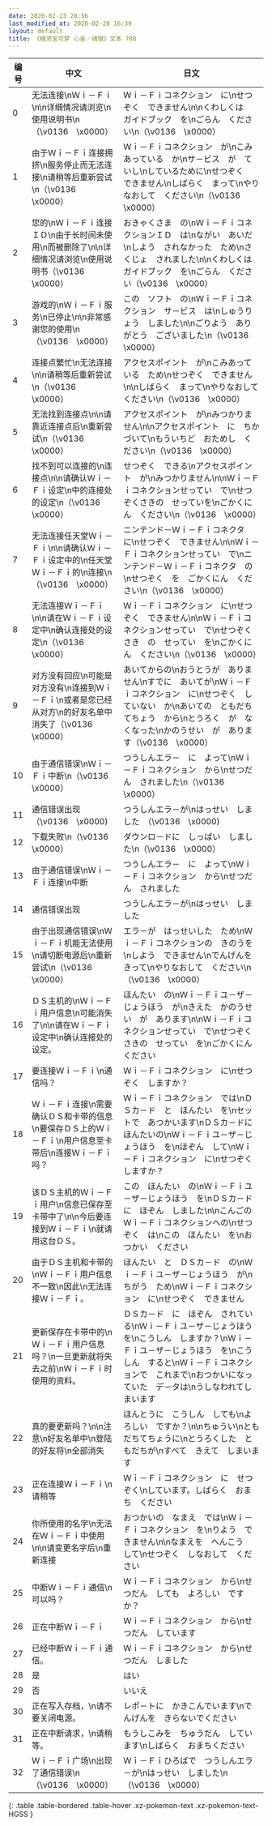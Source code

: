 ```yaml
---
date: 2020-02-23 20:56
last_modified_at: 2020-02-28 16:39
layout: default
title: 《精灵宝可梦 心金／魂银》文本 788
---
```

| 编号 | 中文 | 日文 |
| ---- | ---- | ---- |
| 0 | 无法连接\nＷｉ－Ｆｉ\n\n详细情况请浏览\n使用说明书\n（\v0136　\x0000） | Ｗｉ－Ｆｉコネクション　に\nせつぞく　できません\n\nくわしくは　ガイドブック　を\nごらん　ください\n（\v0136　\x0000） |
| 1 | 由于Ｗｉ－Ｆｉ连接拥挤\n服务停止而无法连接\n请稍等后重新尝试\n（\v0136　\x0000） | Ｗｉ－Ｆｉコネクション　が\nこみあっている　か\nサ－ビス　が　ていし\nしているために\nせつぞく　できません\nしばらく　まって\nやりなおして　ください\n（\v0136　\x0000） |
| 2 | 您的\nＷｉ－Ｆｉ连接ＩＤ\n由于长时间未使用\n而被删除了\n\n详细情况请浏览\n使用说明书（\v0136　\x0000） | おきゃくさま　の\nＷｉ－ＦｉコネクションＩＤ　は\nながい　あいだ\nしよう　されなかった　ため\nさくじょ　されました\n\nくわしくは　ガイドブック　を\nごらん　ください（\v0136　\x0000） |
| 3 | 游戏的\nＷｉ－Ｆｉ服务\n已停止\n\n非常感谢您的使用\n（\v0136　\x0000） | この　ソフト　の\nＷｉ－Ｆｉコネクション　サ－ビス　は\nしゅうりょう　しました\n\nごりよう　ありがとう　ございました\n（\v0136　\x0000） |
| 4 | 连接点繁忙\n无法连接\n\n请稍等后重新尝试\n（\v0136　\x0000） | アクセスポイント　が\nこみあっている　ため\nせつぞく　できません\n\nしばらく　まって\nやりなおして　ください\n（\v0136　\x0000） |
| 5 | 无法找到连接点\n\n请靠近连接点后\n重新尝试\n（\v0136　\x0000） | アクセスポイント　が\nみつかりません\n\nアクセスポイント　に　ちかづいて\nもういちど　おためし　ください\n（\v0136　\x0000） |
| 6 | 找不到可以连接的\n连接点\n\n请确认Ｗｉ－Ｆｉ设定\n中的连接处的设定\n（\v0136　\x0000） | せつぞく　できる\nアクセスポイント　が\nみつかりません\n\nＷｉ－Ｆｉコネクションせってい　で\nせつぞくさきの　せっていを\nごかくにん　ください\n（\v0136　\x0000） |
| 7 | 无法连接任天堂Ｗｉ－Ｆｉ\n\n请确认Ｗｉ－Ｆｉ设定中的\n任天堂Ｗｉ－Ｆｉ的\n连接\n（\v0136　\x0000） | ニンテンド－Ｗｉ－Ｆｉコネクタ　に\nせつぞく　できません\n\nＷｉ－Ｆｉコネクションせってい　で\nニンテンド－Ｗｉ－Ｆｉコネクタ　の\nせつぞく　を　ごかくにん　ください\n（\v0136　\x0000） |
| 8 | 无法连接Ｗｉ－Ｆｉ\n\n请在Ｗｉ－Ｆｉ设定中\n确认连接处的设定\n（\v0136　\x0000） | Ｗｉ－Ｆｉコネクション　に\nせつぞく　できません\n\nＷｉ－Ｆｉコネクションせってい　で\nせつぞくさき　の　せってい　を\nごかくにん　ください\n（\v0136　\x0000） |
| 9 | 对方没有回应\n可能是对方没有\n连接到Ｗｉ－Ｆｉ\n或者是您已经从对方\n的好友名单中消失了（\v0136　\x0000） | あいてからの\nおうとうが　ありません\nすでに　あいてが\nＷｉ－Ｆｉコネクション　に\nせつぞく　していない　か\nあいての　ともだちてちょう　から\nとうろく　が　なくなった\nかのうせい　が　あります（\v0136　\x0000） |
| 10 | 由于通信错误\nＷｉ－Ｆｉ中断\n（\v0136　\x0000） | つうしんエラ－　に　よって\nＷｉ－Ｆｉコネクション　から\nせつだん　されました\n（\v0136　\x0000） |
| 11 | 通信错误出现（\v0136　\x0000) | つうしんエラ－が\nはっせい　しました　（\v0136　\x0000) |
| 12 | 下载失败\n（\v0136　\x0000） | ダウンロ－ドに　しっぱい　しました\n（\v0136　\x0000） |
| 13 | 由于通信错误\nＷｉ－Ｆｉ连接\n中断 | つうしんエラ－　に　よって\nＷｉ－Ｆｉコネクション　から\nせつだん　されました |
| 14 | 通信错误出现 | つうしんエラ－が\nはっせい　しました |
| 15 | 由于出现通信错误\nＷｉ－Ｆｉ机能无法使用\n请切断电源后\n重新尝试\n（\v0136　\x0000） | エラ－が　はっせいした　ため\nＷｉ－Ｆｉコネクションの　きのうを\nしよう　できません\nでんげんを　きって\nやりなおして　ください\n（\v0136　\x0000） |
| 16 | ＤＳ主机的\nＷｉ－Ｆｉ用户信息\n可能消失了\n\n请在Ｗｉ－Ｆｉ设定中\n确认连接处的设定。 | ほんたい　の\nＷｉ－Ｆｉユ－ザ－じょうほう　が\nきえた　かのうせい　が　あります\n\nＷｉ－Ｆｉコネクションせってい　で\nせつぞくさきの　せってい　を\nごかくにん　ください |
| 17 | 要连接Ｗｉ－Ｆｉ\n通信吗？ | Ｗｉ－Ｆｉコネクション　に\nせつぞく　しますか？ |
| 18 | Ｗｉ－Ｆｉ连接\n需要确认ＤＳ和卡带的信息\n要保存ＤＳ上的Ｗｉ－Ｆｉ\n用户信息至卡带后\n连接Ｗｉ－Ｆｉ吗？ | Ｗｉ－Ｆｉコネクション　では\nＤＳカ－ド　と　ほんたい　を\nセットで　あつかいます\nＤＳカ－ドに　ほんたいの\nＷｉ－Ｆｉユ－ザ－じょうほう　を\nほぞん　して\nＷｉ－Ｆｉコネクション　に\nせつぞく　しますか？ |
| 19 | 该ＤＳ主机的Ｗｉ－Ｆｉ用户\n信息已保存至卡带中了\n\n今后要连接到Ｗｉ－Ｆｉ\n就请用这台ＤＳ。 | この　ほんたい　の\nＷｉ－Ｆｉユ－ザ－じょうほう　を\nＤＳカ－ド　に　ほぞん　しました\n\nこんごの　Ｗｉ－Ｆｉコネクションへの\nせつぞく　は\nこの　ほんたい　を\nおつかい　ください |
| 20 | 由于ＤＳ主机和卡带的\nＷｉ－Ｆｉ用户信息不一致\n因此\n无法连接Ｗｉ－Ｆｉ。 | ほんたい　と　ＤＳカ－ド　の\nＷｉ－Ｆｉユ－ザ－じょうほう　が\nちがう　ため\nＷｉ－Ｆｉコネクション　に\nせつぞく　できません |
| 21 | 更新保存在卡带中的\nＷｉ－Ｆｉ用户信息吗？\n一旦更新就将失去之前\nＷｉ－Ｆｉ时使用的资料。 | ＤＳカ－ド　に　ほぞん　されている\nＷｉ－Ｆｉユ－ザ－じょうほう　を\nこうしん　しますか？\nＷｉ－Ｆｉユ－ザ－じょうほう　を\nこうしん　すると\nＷｉ－Ｆｉコネクションで　これまで\nおつかいになっていた　デ－タは\nうしなわれてしまいます |
| 22 | 真的要更新吗？\n\n注意\n好友名单中\n登陆的好友将\n全部消失 | ほんとうに　こうしん　しても\nよろしい　ですか？\n\nちゅうい\nともだちてちょうに\nとうろくした　ともだちが\nすべて　きえて　しまいます |
| 23 | 正在连接Ｗｉ－Ｆｉ\n请稍等 | Ｗｉ－Ｆｉコネクション　に　せつぞく\nしています。しばらく　おまち　ください |
| 24 | 你所使用的名字\n无法在Ｗｉ－Ｆｉ中使用\n\n请变更名字后\n重新连接 | おつかいの　なまえ　では\nＷｉ－Ｆｉコネクション　を\nりよう　できません\n\nなまえを　へんこう　して\nせつぞく　しなおして　ください |
| 25 | 中断Ｗｉ－Ｆｉ通信\n可以吗？ | Ｗｉ－Ｆｉコネクション　から\nせつだん　しても　よろしい　ですか？ |
| 26 | 正在中断Ｗｉ－Ｆｉ | Ｗｉ－Ｆｉコネクション　から\nせつだん　しています |
| 27 | 已经中断Ｗｉ－Ｆｉ通信。 | Ｗｉ－Ｆｉコネクション　から\nせつだん　しました |
| 28 | 是 | はい |
| 29 | 否 | いいえ |
| 30 | 正在写入存档，\n请不要关闭电源。 | レポ－トに　かきこんでいます\nでんげんを　きらないでください |
| 31 | 正在中断请求，\n请稍等。 | もうしこみを　ちゅうだん　しています\nしばらく　おまちください |
| 32 | Ｗｉ－Ｆｉ广场\n出现了通信错误\n（\v0136　\x0000） | Ｗｉ－Ｆｉひろばで　つうしんエラ－が\nはっせい　しました\n（\v0136　\x0000） |
{: .table .table-bordered .table-hover .xz-pokemon-text .xz-pokemon-text-HGSS }